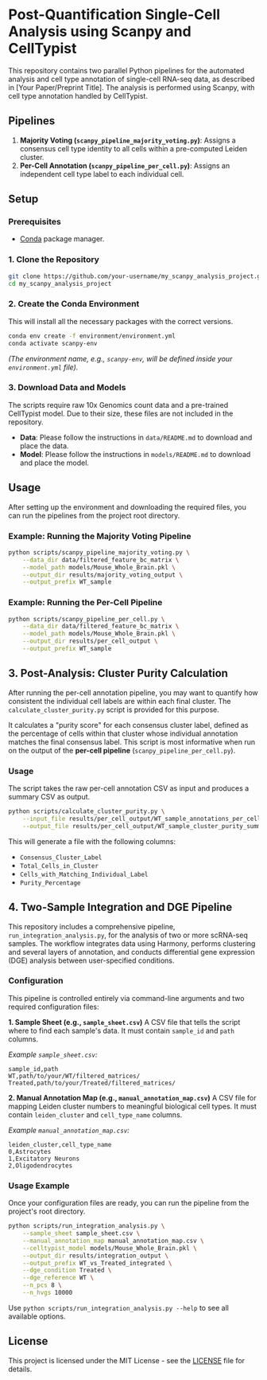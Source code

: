 # Post-Quantification Single-Cell Analysis using Scanpy and CellTypist

This repository contains two parallel Python pipelines for the automated analysis and cell type annotation of single-cell RNA-seq data, as described in [Your Paper/Preprint Title]. The analysis is performed using Scanpy, with cell type annotation handled by CellTypist.

## Pipelines

1.  **Majority Voting (`scanpy_pipeline_majority_voting.py`)**: Assigns a consensus cell type identity to all cells within a pre-computed Leiden cluster.
2.  **Per-Cell Annotation (`scanpy_pipeline_per_cell.py`)**: Assigns an independent cell type label to each individual cell.


## Setup

### Prerequisites
- [Conda](https://docs.conda.io/en/latest/miniconda.html) package manager.

### 1. Clone the Repository
```bash
git clone https://github.com/your-username/my_scanpy_analysis_project.git
cd my_scanpy_analysis_project
```

### 2. Create the Conda Environment
This will install all the necessary packages with the correct versions.
```bash
conda env create -f environment/environment.yml
conda activate scanpy-env
```
*(The environment name, e.g., `scanpy-env`, will be defined inside your `environment.yml` file).*

### 3. Download Data and Models
The scripts require raw 10x Genomics count data and a pre-trained CellTypist model. Due to their size, these files are not included in the repository.

-   **Data**: Please follow the instructions in `data/README.md` to download and place the data.
-   **Model**: Please follow the instructions in `models/README.md` to download and place the model.

## Usage

After setting up the environment and downloading the required files, you can run the pipelines from the project root directory.

### Example: Running the Majority Voting Pipeline
```bash
python scripts/scanpy_pipeline_majority_voting.py \
    --data_dir data/filtered_feature_bc_matrix \
    --model_path models/Mouse_Whole_Brain.pkl \
    --output_dir results/majority_voting_output \
    --output_prefix WT_sample
```

### Example: Running the Per-Cell Pipeline
```bash
python scripts/scanpy_pipeline_per_cell.py \
    --data_dir data/filtered_feature_bc_matrix \
    --model_path models/Mouse_Whole_Brain.pkl \
    --output_dir results/per_cell_output \
    --output_prefix WT_sample
```


## 3. Post-Analysis: Cluster Purity Calculation

After running the per-cell annotation pipeline, you may want to quantify how consistent the individual cell labels are within each final cluster. The `calculate_cluster_purity.py` script is provided for this purpose.

It calculates a "purity score" for each consensus cluster label, defined as the percentage of cells within that cluster whose individual annotation matches the final consensus label. This script is most informative when run on the output of the **per-cell pipeline** (`scanpy_pipeline_per_cell.py`).

### Usage

The script takes the raw per-cell annotation CSV as input and produces a summary CSV as output.

```bash
python scripts/calculate_cluster_purity.py \
    --input_file results/per_cell_output/WT_sample_annotations_per_cell_raw.csv \
    --output_file results/per_cell_output/WT_sample_cluster_purity_summary.csv
```

This will generate a file with the following columns:
- `Consensus_Cluster_Label`
- `Total_Cells_in_Cluster`
- `Cells_with_Matching_Individual_Label`
- `Purity_Percentage`


## 4. Two-Sample Integration and DGE Pipeline

This repository includes a comprehensive pipeline, `run_integration_analysis.py`, for the analysis of two or more scRNA-seq samples. The workflow integrates data using Harmony, performs clustering and several layers of annotation, and conducts differential gene expression (DGE) analysis between user-specified conditions.

### Configuration

This pipeline is controlled entirely via command-line arguments and two required configuration files:

**1. Sample Sheet (e.g., `sample_sheet.csv`)**
A CSV file that tells the script where to find each sample's data. It must contain `sample_id` and `path` columns.

*Example `sample_sheet.csv`:*
```csv
sample_id,path
WT,path/to/your/WT/filtered_matrices/
Treated,path/to/your/Treated/filtered_matrices/
```

**2. Manual Annotation Map (e.g., `manual_annotation_map.csv`)**
A CSV file for mapping Leiden cluster numbers to meaningful biological cell types. It must contain `leiden_cluster` and `cell_type_name` columns.

*Example `manual_annotation_map.csv`:*
```csv
leiden_cluster,cell_type_name
0,Astrocytes
1,Excitatory Neurons
2,Oligodendrocytes
```

### Usage Example

Once your configuration files are ready, you can run the pipeline from the project's root directory.

```bash
python scripts/run_integration_analysis.py \
    --sample_sheet sample_sheet.csv \
    --manual_annotation_map manual_annotation_map.csv \
    --celltypist_model models/Mouse_Whole_Brain.pkl \
    --output_dir results/integration_output \
    --output_prefix WT_vs_Treated_integrated \
    --dge_condition Treated \
    --dge_reference WT \
    --n_pcs 8 \
    --n_hvgs 10000
```
Use `python scripts/run_integration_analysis.py --help` to see all available options.


## License
This project is licensed under the MIT License - see the [LICENSE](LICENSE) file for details.
